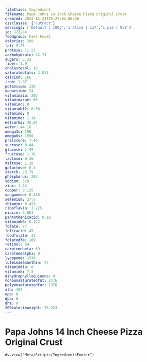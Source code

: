 ```yaml
---
fileClass: Ingredient
filename: Papa Johns 14 Inch Cheese Pizza Original Crust
created: 2024-12-21T19:27:02-06:00
cssclasses: ['nutFact']
servings: ['Default | 100g','1 slice | 117','1 pie | 938']
id: 173284
foodgroup: Fast Foods
calories: 260
fat: 9.25
protein: 11.53
carbohydrate: 32.74
sugars: 5.32
fiber: 1.9
cholesterol: 19
saturatedfats: 3.871
calcium: 166
iron: 1.97
potassium: 138
magnesium: 24
vitaminaiu: 295
vitaminarae: 60
vitaminc: 0
vitaminb12: 0.68
vitamind: 0
vitamine: 1.14
netcarbs: 30.84
water: 44.16
omega3s: 198
omega6s: 1590
pralscore: 7.46
sucrose: 0.44
glucose: 1.49
fructose: 1.76
lactose: 0.26
maltose: 1.28
galactose: 0.1
starch: 23.79
phosphorus: 203
sodium: 578
zinc: 1.24
copper: 0.125
manganese: 0.338
selenium: 27.6
thiamin: 0.453
riboflavin: 1.225
niacin: 3.064
pantothenicacid: 0.18
vitaminb6: 0.122
folate: 77
folicacid: 45
foodfolate: 33
folatedfe: 109
retinol: 54
carotenebeta: 69
carotenealpha: 0
lycopene: 1520
luteinzeaxanthin: 47
vitamindiu: 0
vitamink: 7.5
dihydrophylloquinone: 0
monounsaturatedfat: 2476
polyunsaturatedfat: 1970
ala: 167
epa: 0
dpa: 0
dha: 0
200calorieweight: 76.923
---
```


# Papa Johns 14 Inch Cheese Pizza Original Crust

```dataviewjs
dv.view("Meta/Scripts/IngredientsFooter")
```